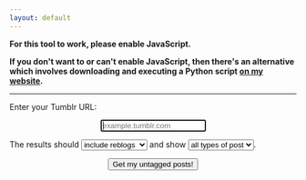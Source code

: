 ```yaml
---
layout: default
---
```


<noscript>
  <p><strong>For this tool to work, please enable JavaScript. </strong></p>
  <p><strong> If you don't want to or can't enable JavaScript, then there's an alternative which involves downloading and executing a Python script <a href="https://alexwlchan.net/2013/08/untagged-tumblr-posts/">on my website</a>.
  </strong></p>
  <hr>
</noscript>

<form>
  Enter your Tumblr URL:
  <p>
    <center>
      <input type="text" id="hostname" placeholder="example.tumblr.com" autofocus spellcheck="false">
    </center>
  </p>
  <p>
    The results should <select class="styled-select" id="reblog_filter">
      <option>include reblogs</option>
      <option>exclude reblogs</option>
    </select>
    and show
    <select class="styled-select" id="post_type">
      <option value="all">all types of post</option>
      <option value="text">text posts</option>
      <option value="photo">photo posts</option>
      <option value="quote">quotes</option>
      <option value="link">link posts</option>
      <option value="chat">chat posts</option>
      <option value="audio">audio posts</option>
      <option value="video">videos</option>
      <option value="answer">answer posts</option>
    </select>.
  </p>
</form>

<center>
  <button type="submit" id="untagged_posts_button" onclick="load_results_page();"> Get my untagged posts!</button>
</center>
